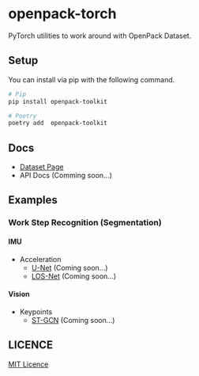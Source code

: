 # openpack-torch

PyTorch utilities to work around with OpenPack Dataset.

## Setup

You can install via pip with the following command.

```bash
# Pip
pip install openpack-toolkit

# Poetry
poetry add  openpack-toolkit
```

## Docs

- [Dataset Page](https://open-pack.github.io/)
- API Docs (Comming soon...)

## Examples

### Work Step Recognition (Segmentation)

#### IMU

- Acceleration
  - [U-Net](./examples/unet/) (Coming soon...)
  - [LOS-Net](./examples/unet/) (Coming soon...)

#### Vision

- Keypoints
  - [ST-GCN](./examples/st-gcn)  (Coming soon...)

## LICENCE

[MIT Licence](./LICENSE)
